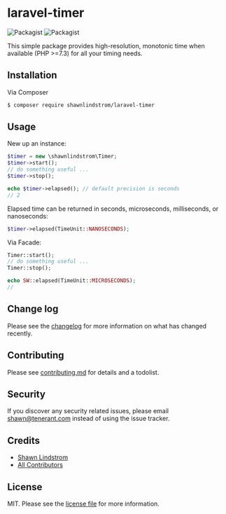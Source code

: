# laravel-timer


![Packagist](https://img.shields.io/packagist/v/shawnlindstrom/laravel-timer.svg)
![Packagist](https://img.shields.io/packagist/l/shawnlindstrom/laravel-timer.svg)


This simple package provides high-resolution, monotonic time when available (PHP >=7.3) for all
your timing needs.

## Installation

Via Composer

``` bash
$ composer require shawnlindstrom/laravel-timer
```

## Usage

New up an instance:

``` php
$timer = new \shawnlindstrom\Timer;
$timer->start(); 
// do something useful ...
$timer->stop();

echo $timer->elapsed(); // default precision is seconds
// 2
```
Elapsed time can be returned in seconds, microseconds, milliseconds, or nanoseconds:

``` php
$timer->elapsed(TimeUnit::NANOSECONDS);
```
Via Facade:
``` php
Timer::start();
// do something useful ...
Timer::stop();

echo SW::elapsed(TimeUnit::MICROSECONDS);
// 
```

## Change log

Please see the [changelog](CHANGELOG.md) for more information on what has changed recently.

## Contributing

Please see [contributing.md](CONTRIBUTING.md) for details and a todolist.

## Security

If you discover any security related issues, please email shawn@tenerant.com instead of using the issue tracker.

## Credits

- [Shawn Lindstrom][link-author]
- [All Contributors][link-contributors]

## License

MIT. Please see the [license file](LICENSE.md) for more information.

[ico-version]: https://img.shields.io/packagist/v/shawnlindstrom/laravel-stopwatch.svg?style=flat-square
[ico-downloads]: https://img.shields.io/packagist/dt/shawnlindstrom/laravel-stopwatch.svg?style=flat-square
[ico-travis]: https://img.shields.io/travis/shawnlindstrom/laravel-stopwatch/master.svg?style=flat-square
[ico-styleci]: https://styleci.io/repos/12345678/shield

[link-packagist]: https://packagist.org/packages/shawnlindstrom/laravel-stopwatch
[link-downloads]: https://packagist.org/packages/shawnlindstrom/laravel-stopwatch
[link-travis]: https://travis-ci.org/shawnlindstrom/laravel-stopwatch
[link-styleci]: https://styleci.io/repos/12345678
[link-author]: https://github.com/shawnlindstrom
[link-contributors]: ../../contributors]
